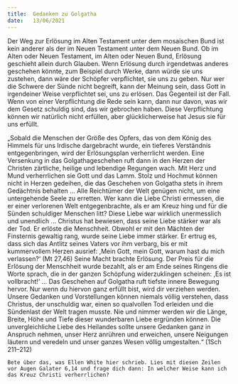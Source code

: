 ```yaml
---
title:  Gedanken zu Golgatha
date:   13/06/2021
---
```


Der Weg zur Erlösung im Alten Testament unter dem mosaischen Bund ist kein anderer als der im Neuen Testament unter dem Neuen Bund. Ob im Alten oder Neuen Testament, im Alten oder Neuen Bund, Erlösung geschieht allein durch Glauben. Wenn Erlösung durch irgendetwas anderes geschehen könnte, zum Beispiel durch Werke, dann würde sie uns zustehen, dann wäre der Schöpfer verpflichtet, sie uns zu geben. Nur wer die Schwere der Sünde nicht begreift, kann der Meinung sein, dass Gott in irgendeiner Weise verpflichtet sei, uns zu erlösen. Das Gegenteil ist der Fall. Wenn von einer Verpflichtung die Rede sein kann, dann nur davon, was wir dem Gesetz schuldig sind, das wir gebrochen haben. Diese Verpflichtung können wir natürlich nicht erfüllen, aber glücklicherweise hat Jesus sie für uns erfüllt.

„Sobald die Menschen der Größe des Opfers, das von dem König des Himmels für uns Irdische dargebracht wurde, ein tieferes Verständnis entgegenbringen, wird der Erlösungsplan verherrlicht werden. Eine Versenkung in das Golgathageschehen ruft dann in den Herzen der Christen zärtliche, heilige und lebendige Regungen wach. Mit Herz und Mund verherrlichen sie Gott und das Lamm. Stolz und Hochmut können nicht in Herzen gedeihen, die das Geschehen von Golgatha stets in ihrem Gedächtnis behalten ... Alle Reichtümer der Welt genügen nicht, um eine untergehende Seele zu erretten. Wer kann die Liebe Christi ermessen, die er einer verlorenen Welt entgegenbrachte, als er am Kreuz hing und für die Sünden schuldiger Menschen litt? Diese Liebe war wirklich unermesslich und unendlich ... Christus hat bewiesen, dass seine Liebe stärker war als der Tod. Er erlöste die Menschheit. Obwohl er mit den Mächten der Finsternis gewaltig rang, wurde seine Liebe immer stärker. Er ertrug es, dass sich das Antlitz seines Vaters vor ihm verbarg, bis er mit kummervollem Herzen ausrief: ,Mein Gott, mein Gott, warum hast du mich verlassen?‘ (Mt 27,46) Seine Macht brachte Erlösung. Der Preis für die Erlösung der Menschheit wurde bezahlt, als er am Ende seines Ringens die Worte sprach, die in der ganzen Schöpfung widerzuklingen scheinen: ,Es ist vollbracht!‘ ... Das Geschehen auf Golgatha ruft tiefste innere Bewegung hervor. Nur wenn du hiervon ganz erfüllt bist, wird dir verziehen werden. Unsere Gedanken und Vorstellungen können niemals völlig verstehen, dass Christus, der unschuldig war, einen so qualvollen Tod erleiden und die Sündenlast der Welt tragen musste. Nie und nimmer werden wir die Länge, Breite, Höhe und Tiefe dieser wunderbaren Liebe ergründen können. Die unvergleichliche Liebe des Heilandes sollte unsere Gedanken ganz in Anspruch nehmen, unser Herz anrühren und erweichen, unsere Neigungen läutern und veredeln und unser ganzes Wesen völlig umgestalten.“ (1Sch 211–212)

`Bete über das, was Ellen White hier schrieb. Lies mit diesen Zeilen vor Augen Galater 6,14 und frage dich dann: In welcher Weise kann ich das Kreuz Christi verherrlichen?`